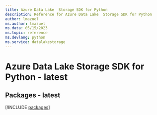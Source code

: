 ```yaml
---
title: Azure Data Lake  Storage SDK for Python
description: Reference for Azure Data Lake  Storage SDK for Python
author: lmazuel
ms.author: lmazuel
ms.data: 05/15/2023
ms.topic: reference
ms.devlang: python
ms.service: datalakestorage
---
```

# Azure Data Lake  Storage SDK for Python - latest
## Packages - latest
[!INCLUDE [packages](data-lake--storage-index.md)]